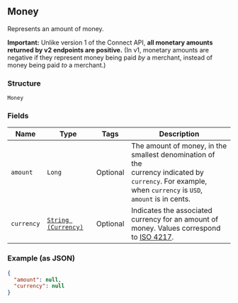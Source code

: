 ## Money

Represents an amount of money.

__Important:__ Unlike version 1 of the Connect API, __all monetary amounts
returned by v2 endpoints are positive.__ (In v1, monetary amounts are negative
if they represent money being paid _by_ a merchant, instead of money being
paid _to_ a merchant.)

### Structure

`Money`

### Fields

| Name | Type | Tags | Description |
|  --- | --- | --- | --- |
| `amount` | `Long` | Optional | The amount of money, in the smallest denomination of the<br>currency indicated by `currency`. For example, when `currency` is `USD`,<br>`amount` is in cents. |
| `currency` | [`String (Currency)`](/doc/models/currency.md) | Optional | Indicates the associated currency for an amount of money. Values correspond<br>to [ISO 4217](https://wikipedia.org/wiki/ISO_4217). |

### Example (as JSON)

```json
{
  "amount": null,
  "currency": null
}
```

